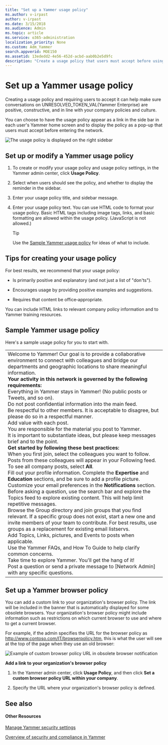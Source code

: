 ```yaml
---
title: "Set up a Yammer usage policy"
ms.author: v-irpast
author: v-irpast
ms.date: 3/15/2018
ms.audience: Admin
ms.topic: article
ms.service: o365-administration
localization_priority: None
ms.custom: Adm_Yammer
search.appverid: MOE150
ms.assetid: 13ededd2-4e56-452d-acbd-aab0b2e5d9fc
description: "Create a usage policy that users must accept before using Yammer."
---
```


# Set up a Yammer usage policy

Creating a usage policy and requiring users to accept it can help make sure conversations on UNRESOLVED_TOKEN_VAL(Yammer Enterprise) are positive, constructive, and in line with your company policies and culture. 
  
You can choose to have the usage policy appear as a link in the side bar in each user's Yammer home screen and to display the policy as a pop-up that users must accept before entering the network. 
  
![The usage policy is displayed on the right sidebar](../../../../media/f80d122b-f7dd-4b14-9981-7d3deb04646e.png)
  
## Set up or modify a Yammer usage policy

1. To create or modify your usage policy and usage policy settings, in the Yammer admin center, click **Usage Policy**. 
    
2. Select when users should see the policy, and whether to display the reminder in the sidebar.
    
3. Enter your usage policy title, and sidebar message. 
    
4. Enter your usage policy text. You can use HTML code to format your usage policy. Basic HTML tags including image tags, links, and basic formatting are allowed within the usage policy. (JavaScript is not allowed.) 
    
    > [!TIP]
    > Use the [Sample Yammer usage policy](set-up-a-yammer-usage-policy.md#SampleUsePolicy) for ideas of what to include. 
  
## Tips for creating your usage policy

For best results, we recommend that your usage policy:
  
- Is primarily positive and explanatory (and not just a list of "don'ts").
    
- Encourages usage by providing positive examples and suggestions.
    
- Requires that content be office‐appropriate.
    
You can include HTML links to relevant company policy information and to Yammer training resources.
  
## Sample Yammer usage policy
<a name="SampleUsePolicy"> </a>

Here's a sample usage policy for you to start with.
  
||
|:-----|
| Welcome to Yammer! Our goal is to provide a collaborative environment to connect with colleagues and bridge our departments and geographic locations to share meaningful information.  <br/> **Your activity in this network is governed by the following requirements:** <br/>  Everything in Yammer stays in Yammer! (No public posts or Tweets, and so on).  <br/>  Do not post confidential information into the main feed.  <br/>  Be respectful to other members. It is acceptable to disagree, but please do so in a respectful manner.  <br/>  Add value with each post.  <br/>  You are responsible for the material you post to Yammer.  <br/>  It is important to substantiate ideas, but please keep messages brief and to the point.  <br/> **Get started by following these best practices:** <br/>  When you first join, select the colleagues you want to follow. Posts from these colleagues will appear in your Following feed. To see all company posts, select **All**.  <br/>  Fill out your profile information. Complete the **Expertise** and **Education** sections, and be sure to add a profile picture.  <br/>  Customize your email preferences in the **Notifications** section.  <br/>  Before asking a question, use the search bar and explore the Topics feed to explore existing content. This will help limit repetitive messages.  <br/>  Browse the Group directory and join groups that you find relevant. If a specific group does not exist, start a new one and invite members of your team to contribute. For best results, use groups as a replacement for existing email listservs.  <br/>  Add Topics, Links, pictures, and Events to posts when applicable.  <br/>  Use the Yammer FAQs, and How To Guide to help clarify common concerns.  <br/>  Take time to explore Yammer. You'll get the hang of it!  <br/>  Post a question or send a private message to [Network Admin] with any specific questions.  <br/> |
   
## Set up a Yammer browser policy
<a name="SampleUsePolicy"> </a>

You can add a custom link to your organization's browser policy. The link will be included in the banner that is automatically displayed for some obsolete browsers. Your organization's browser policy might include information such as restrictions on which current browser to use and where to get a current browser.
  
 For example, if the admin specifies the URL for the browser policy as http://www.contoso.com/IT/browserpolicy.htm, this is what the user will see at the top of the page when they use an old browser: 
  
![Example of custom browser policy URL in obsolete browser notification](../../../../media/54b99150-36a7-496e-bb27-2bd03786517c.png)
  
 **Add a link to your organization's browser policy**
  
1. In the Yammer admin center, click **Usage Policy**, and then click **Set a custom browser policy URL within your company**. 
    
2. Specify the URL where your organization's browser policy is defined.
    
## See also
<a name="SampleUsePolicy"> </a>

#### Other Resources

[Manage Yammer security settings](manage-yammer-security-settings.md)
  
[Overview of security and compliance in Yammer](overview-of-security-and-compliance-in-yammer.md)


